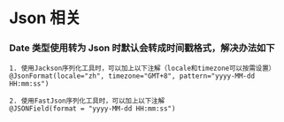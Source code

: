 # Json 相关
### Date 类型使用转为 Json 时默认会转成时间戳格式，解决办法如下
```text
1. 使用Jackson序列化工具时，可以加上以下注解（locale和timezone可以按需设置）
@JsonFormat(locale="zh", timezone="GMT+8", pattern="yyyy-MM-dd HH:mm:ss")

2. 使用FastJson序列化工具时，可以加上以下注解
@JSONField(format = "yyyy-MM-dd HH:mm:ss")
```

